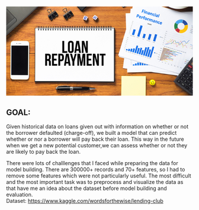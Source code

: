 ![Loan Repayment](loan-repayment.jpg)
## GOAL:
Given historical data on loans given out with information on whether or not the borrower defaulted (charge-off), 
we built a model that can predict whether or nor a borrower will pay back their loan. This way in the future when we get a new potential customer,we can assess whether or not they are likely to pay back the loan.

There were lots of challlenges that I faced while preparing the data for model building. There are  300000+ records and 70+ features, so I had to remove some features which were not particularly useful. The most difficult and the most important task was to preprocess and visualize the data as that have me an idea about the dataset before model building and evaluation.<br>
Dataset: https://www.kaggle.com/wordsforthewise/lending-club
